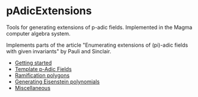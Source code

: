 ---
---

# pAdicExtensions

Tools for generating extensions of p-adic fields. Implemented in the Magma computer algebra system.

Implements parts of the article "Enumerating extensions of (pi)-adic fields with given invariants" by Pauli and Sinclair.

- [Getting started]({{site.baseurl}}/getting-started.md)
- [Template p-Adic Fields]({{site.baseurl}}/template-p-adic-fields.md)
- [Ramification polygons]({{site.baseurl}}/ramification-polygons.md)
- [Generating Eisenstein polynomials]({{site.baseurl}}/generating-eisenstein-polynomials.md)
- [Miscellaneous]({{site.baseurl}}/miscellaneous.md)